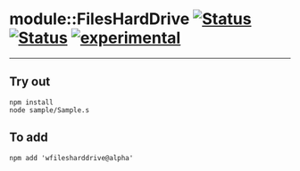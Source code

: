 
# module::FilesHardDrive [![Status](https://circleci.com/gh/Wandalen/wFilesHardDrive.svg?style=shield)](https://img.shields.io/circleci/build/github/Wandalen/wFilesHardDrive?label=Test&logo=Test) [![Status](https://github.com/Wandalen/wFilesHardDrive/workflows/Test/badge.svg)](https://github.com/Wandalen/wFilesHardDrive/actions?query=workflow%3ATest) [![experimental](https://img.shields.io/badge/stability-experimental-orange.svg)](https://github.com/emersion/stability-badges#experimental)

___

## Try out
```
npm install
node sample/Sample.s
```

## To add
```
npm add 'wfilesharddrive@alpha'
```

